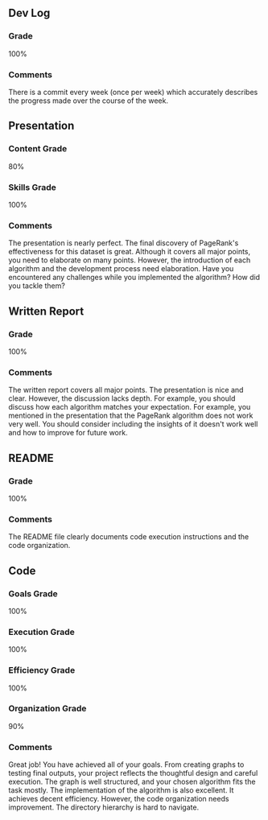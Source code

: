 ## **Dev Log**
### Grade 
100%
### Comments
There is a commit every week (once per week) which accurately describes the progress made over the course of the week.

## **Presentation** 
### Content Grade
80%
### Skills Grade
100%
### Comments
The presentation is nearly perfect. The final discovery of PageRank's effectiveness for this dataset is great. Although it covers all major points, you need to elaborate on many points. However, the introduction of each algorithm and the development process need elaboration. Have you encountered any challenges while you implemented the algorithm? How did you tackle them?

## **Written Report**
### Grade
100%

### Comments
The written report covers all major points. The presentation is nice and clear. However, the discussion lacks depth. For example, you should discuss how each algorithm matches your expectation. For example, you mentioned in the presentation that the PageRank algorithm does not work very well. You should consider including the insights of it doesn't work well and how to improve for future work.

## **README** 
### Grade
100%

### Comments
The README file clearly documents code execution instructions and the code organization.

## **Code** 
### Goals Grade
100%
### Execution Grade
100%
### Efficiency Grade
100%
### Organization Grade
90%
### Comments
Great job! You have achieved all of your goals. From creating graphs to testing final outputs, your project reflects the thoughtful design and careful execution. The graph is well structured, and your chosen algorithm fits the task mostly. The implementation of the algorithm is also excellent. It achieves decent efficiency. However, the code organization needs improvement. The directory hierarchy is hard to navigate. 
